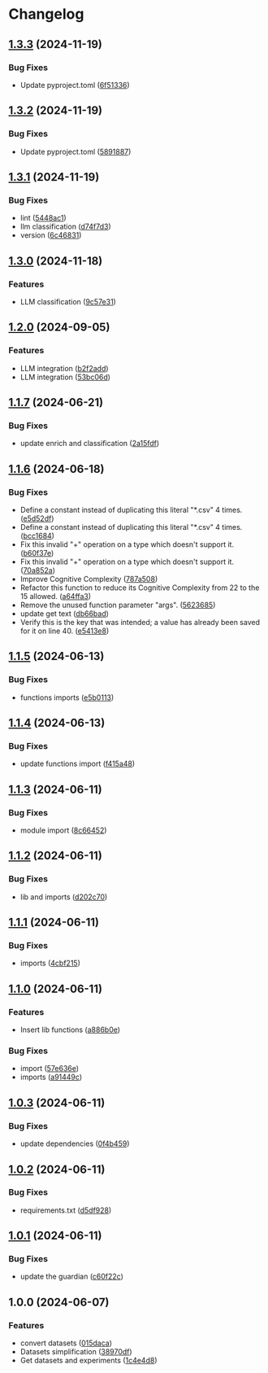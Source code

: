 # Changelog

## [1.3.3](https://github.com/jsantos-isep/online_news_classification/compare/v1.3.2...v1.3.3) (2024-11-19)


### Bug Fixes

* Update pyproject.toml ([6f51336](https://github.com/jsantos-isep/online_news_classification/commit/6f513365d1aecfb375eea0ba2057fa975509603a))

## [1.3.2](https://github.com/jsantos-isep/online_news_classification/compare/v1.3.1...v1.3.2) (2024-11-19)


### Bug Fixes

* Update pyproject.toml ([5891887](https://github.com/jsantos-isep/online_news_classification/commit/589188771268a00fd1aefad1657c04f2f7dc7886))

## [1.3.1](https://github.com/jsantos-isep/online_news_classification/compare/v1.3.0...v1.3.1) (2024-11-19)


### Bug Fixes

* lint ([5448ac1](https://github.com/jsantos-isep/online_news_classification/commit/5448ac1b2073d38d0d65275fbc70f8b56f54e2d8))
* llm classification ([d74f7d3](https://github.com/jsantos-isep/online_news_classification/commit/d74f7d32f316e753f9e303810b3838eb59f745d6))
* version ([6c46831](https://github.com/jsantos-isep/online_news_classification/commit/6c468318dd4ffd5b80cc56b5de29d010db4014d3))

## [1.3.0](https://github.com/jsantos-isep/online_news_classification/compare/v1.2.0...v1.3.0) (2024-11-18)


### Features

* LLM classification ([9c57e31](https://github.com/jsantos-isep/online_news_classification/commit/9c57e3140ab1f17ec6993e9e40158228fbc79f52))

## [1.2.0](https://github.com/jsantos-isep/online_news_classification/compare/v1.1.7...v1.2.0) (2024-09-05)


### Features

* LLM integration ([b2f2add](https://github.com/jsantos-isep/online_news_classification/commit/b2f2add357fffb58affd3ea1caa57e0941aa4dfd))
* LLM integration ([53bc06d](https://github.com/jsantos-isep/online_news_classification/commit/53bc06df44553856fb0e0520f704cef9b8acf8a3))

## [1.1.7](https://github.com/jsantos-isep/online_news_classification/compare/v1.1.6...v1.1.7) (2024-06-21)


### Bug Fixes

* update enrich and classification ([2a15fdf](https://github.com/jsantos-isep/online_news_classification/commit/2a15fdfd8382d24cc4b08fc1be87de966a1e9f9d))

## [1.1.6](https://github.com/jsantos-isep/online_news_classification/compare/v1.1.5...v1.1.6) (2024-06-18)


### Bug Fixes

* Define a constant instead of duplicating this literal "*.csv" 4 times. ([e5d52df](https://github.com/jsantos-isep/online_news_classification/commit/e5d52df25cbc353601aa7c85726733a903cff463))
* Define a constant instead of duplicating this literal "*.csv" 4 times. ([bcc1684](https://github.com/jsantos-isep/online_news_classification/commit/bcc168420d37093cb5e60cbe3309dccb7c850354))
* Fix this invalid "+" operation on a type which doesn't support it. ([b60f37e](https://github.com/jsantos-isep/online_news_classification/commit/b60f37e9e754effeda7a2349a65ac76dbe223a1f))
* Fix this invalid "+" operation on a type which doesn't support it. ([70a852a](https://github.com/jsantos-isep/online_news_classification/commit/70a852a20b2a09957593bf128d875f43898088d0))
* Improve Cognitive Complexity ([787a508](https://github.com/jsantos-isep/online_news_classification/commit/787a508465411e32b578e9f123e9e06708084dba))
* Refactor this function to reduce its Cognitive Complexity from 22 to the 15 allowed. ([a64ffa3](https://github.com/jsantos-isep/online_news_classification/commit/a64ffa3cd670ad6fc57bc0893d65d1f2d0e88733))
* Remove the unused function parameter "args". ([5623685](https://github.com/jsantos-isep/online_news_classification/commit/5623685a8e85a2dc2222b678df150dd7f4b0eb18))
* update get text ([db66bad](https://github.com/jsantos-isep/online_news_classification/commit/db66bad0180e7e6afd37adc0010d1c0ff29fe173))
* Verify this is the key that was intended; a value has already been saved for it on line 40. ([e5413e8](https://github.com/jsantos-isep/online_news_classification/commit/e5413e8c8b4121a59e60f086d445c3758b1495de))

## [1.1.5](https://github.com/jsantos-isep/online_news_classification/compare/v1.1.4...v1.1.5) (2024-06-13)


### Bug Fixes

* functions imports ([e5b0113](https://github.com/jsantos-isep/online_news_classification/commit/e5b0113b1964357fdf41b0b54a28b111ae6afd13))

## [1.1.4](https://github.com/jsantos-isep/online_news_classification/compare/v1.1.3...v1.1.4) (2024-06-13)


### Bug Fixes

* update functions import ([f415a48](https://github.com/jsantos-isep/online_news_classification/commit/f415a485650a20147a3e0b45b766093e71dc6eaa))

## [1.1.3](https://github.com/jsantos-isep/online_news_classification/compare/v1.1.2...v1.1.3) (2024-06-11)


### Bug Fixes

* module import ([8c66452](https://github.com/jsantos-isep/online_news_classification/commit/8c664525bbd0c5bdba7d53882915fe83133eb548))

## [1.1.2](https://github.com/jsantos-isep/online_news_classification/compare/v1.1.1...v1.1.2) (2024-06-11)


### Bug Fixes

* lib and imports ([d202c70](https://github.com/jsantos-isep/online_news_classification/commit/d202c70010d04740008355b14f03be7948259e94))

## [1.1.1](https://github.com/jsantos-isep/online_news_classification/compare/v1.1.0...v1.1.1) (2024-06-11)


### Bug Fixes

* imports ([4cbf215](https://github.com/jsantos-isep/online_news_classification/commit/4cbf215421af95e857647a3421f46c68f74e4e27))

## [1.1.0](https://github.com/jsantos-isep/online_news_classification/compare/v1.0.3...v1.1.0) (2024-06-11)


### Features

* Insert lib functions ([a886b0e](https://github.com/jsantos-isep/online_news_classification/commit/a886b0ebd11375d1cb4d2679f691461d4344afb3))


### Bug Fixes

* import ([57e636e](https://github.com/jsantos-isep/online_news_classification/commit/57e636ee8b129ef2bd0084df88f6f116197cf0ae))
* imports ([a91449c](https://github.com/jsantos-isep/online_news_classification/commit/a91449c05fa246ab489ae33be09682c65fee068b))

## [1.0.3](https://github.com/jsantos-isep/online_news_classification/compare/v1.0.2...v1.0.3) (2024-06-11)


### Bug Fixes

* update dependencies ([0f4b459](https://github.com/jsantos-isep/online_news_classification/commit/0f4b459a5f65601b64f56a77f7cdd1a5deda92c4))

## [1.0.2](https://github.com/jsantos-isep/online_news_classification/compare/v1.0.1...v1.0.2) (2024-06-11)


### Bug Fixes

* requirements.txt ([d5df928](https://github.com/jsantos-isep/online_news_classification/commit/d5df9286456fc7b0b2c026434357f0c071402b03))

## [1.0.1](https://github.com/jsantos-isep/online_news_classification/compare/v1.0.0...v1.0.1) (2024-06-11)


### Bug Fixes

* update the guardian ([c60f22c](https://github.com/jsantos-isep/online_news_classification/commit/c60f22c5f0fd000c70e5e8335d5bede29e12d4f4))

## 1.0.0 (2024-06-07)


### Features

* convert datasets ([015daca](https://github.com/jsantos-isep/online_news_classification/commit/015daca294b83b507fcabf935d0c329265d3e6eb))
* Datasets simplification ([38970df](https://github.com/jsantos-isep/online_news_classification/commit/38970dfed274c98810b648bf74347034e4a27245))
* Get datasets and experiments ([1c4e4d8](https://github.com/jsantos-isep/online_news_classification/commit/1c4e4d86db0fe20f4961d5d2c23d7b9ba292d9e3))
